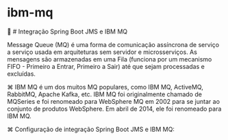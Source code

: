 # ibm-mq
:dog: # Integração Spring Boot JMS e IBM MQ

Message Queue (MQ) é uma forma de comunicação assíncrona de serviço a serviço usada em arquiteturas sem servidor e microsserviços. 
As mensagens são armazenadas em uma Fila (funciona por um mecanismo FIFO - Primeiro a Entrar, Primeiro a Sair) até que sejam processadas e excluídas.

⌘ IBM MQ é um dos muitos MQ populares, como IBM MQ, ActiveMQ, RabbitMQ, Apache Kafka, etc. 
IBM MQ foi originalmente chamado de MQSeries e foi renomeado para WebSphere MQ em 2002 para se juntar ao conjunto de produtos WebSphere. 
Em abril de 2014, ele foi renomeado para IBM MQ.

⌘ Configuração de integração Spring Boot JMS e IBM MQ:
